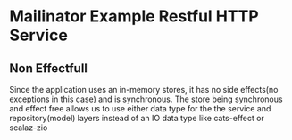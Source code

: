 # Mailinator Example Restful HTTP Service

## Non Effectfull
Since the application uses an in-memory stores, it has no side effects(no exceptions in this case) and is synchronous.
The store being synchronous and effect free allows us to use either data type for the the service and repository(model) layers instead of an IO data type like cats-effect or scalaz-zio


